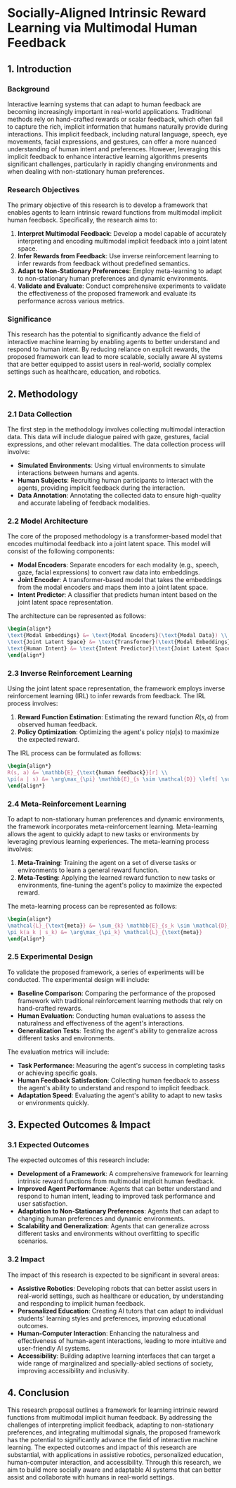 # Socially-Aligned Intrinsic Reward Learning via Multimodal Human Feedback

## 1. Introduction

### Background

Interactive learning systems that can adapt to human feedback are becoming increasingly important in real-world applications. Traditional methods rely on hand-crafted rewards or scalar feedback, which often fail to capture the rich, implicit information that humans naturally provide during interactions. This implicit feedback, including natural language, speech, eye movements, facial expressions, and gestures, can offer a more nuanced understanding of human intent and preferences. However, leveraging this implicit feedback to enhance interactive learning algorithms presents significant challenges, particularly in rapidly changing environments and when dealing with non-stationary human preferences.

### Research Objectives

The primary objective of this research is to develop a framework that enables agents to learn intrinsic reward functions from multimodal implicit human feedback. Specifically, the research aims to:

1. **Interpret Multimodal Feedback**: Develop a model capable of accurately interpreting and encoding multimodal implicit feedback into a joint latent space.
2. **Infer Rewards from Feedback**: Use inverse reinforcement learning to infer rewards from feedback without predefined semantics.
3. **Adapt to Non-Stationary Preferences**: Employ meta-learning to adapt to non-stationary human preferences and dynamic environments.
4. **Validate and Evaluate**: Conduct comprehensive experiments to validate the effectiveness of the proposed framework and evaluate its performance across various metrics.

### Significance

This research has the potential to significantly advance the field of interactive machine learning by enabling agents to better understand and respond to human intent. By reducing reliance on explicit rewards, the proposed framework can lead to more scalable, socially aware AI systems that are better equipped to assist users in real-world, socially complex settings such as healthcare, education, and robotics.

## 2. Methodology

### 2.1 Data Collection

The first step in the methodology involves collecting multimodal interaction data. This data will include dialogue paired with gaze, gestures, facial expressions, and other relevant modalities. The data collection process will involve:

- **Simulated Environments**: Using virtual environments to simulate interactions between humans and agents.
- **Human Subjects**: Recruiting human participants to interact with the agents, providing implicit feedback during the interaction.
- **Data Annotation**: Annotating the collected data to ensure high-quality and accurate labeling of feedback modalities.

### 2.2 Model Architecture

The core of the proposed methodology is a transformer-based model that encodes multimodal feedback into a joint latent space. This model will consist of the following components:

- **Modal Encoders**: Separate encoders for each modality (e.g., speech, gaze, facial expressions) to convert raw data into embeddings.
- **Joint Encoder**: A transformer-based model that takes the embeddings from the modal encoders and maps them into a joint latent space.
- **Intent Predictor**: A classifier that predicts human intent based on the joint latent space representation.

The architecture can be represented as follows:

```latex
\begin{align*}
\text{Modal Embeddings} &= \text{Modal Encoders}(\text{Modal Data}) \\
\text{Joint Latent Space} &= \text{Transformer}(\text{Modal Embeddings}) \\
\text{Human Intent} &= \text{Intent Predictor}(\text{Joint Latent Space})
\end{align*}
```

### 2.3 Inverse Reinforcement Learning

Using the joint latent space representation, the framework employs inverse reinforcement learning (IRL) to infer rewards from feedback. The IRL process involves:

1. **Reward Function Estimation**: Estimating the reward function $R(s, a)$ from observed human feedback.
2. **Policy Optimization**: Optimizing the agent's policy $\pi(a | s)$ to maximize the expected reward.

The IRL process can be formulated as follows:

```latex
\begin{align*}
R(s, a) &= \mathbb{E}_{\text{human feedback}}[r] \\
\pi(a | s) &= \arg\max_{\pi} \mathbb{E}_{s \sim \mathcal{D}} \left[ \sum_{a} \pi(a | s) R(s, a) \right]
\end{align*}
```

### 2.4 Meta-Reinforcement Learning

To adapt to non-stationary human preferences and dynamic environments, the framework incorporates meta-reinforcement learning. Meta-learning allows the agent to quickly adapt to new tasks or environments by leveraging previous learning experiences. The meta-learning process involves:

1. **Meta-Training**: Training the agent on a set of diverse tasks or environments to learn a general reward function.
2. **Meta-Testing**: Applying the learned reward function to new tasks or environments, fine-tuning the agent's policy to maximize the expected reward.

The meta-learning process can be represented as follows:

```latex
\begin{align*}
\mathcal{L}_{\text{meta}} &= \sum_{k} \mathbb{E}_{s_k \sim \mathcal{D}_k} \left[ \sum_{a_k} \pi_k(a_k | s_k) R_k(s_k, a_k) \right] \\
\pi_k(a_k | s_k) &= \arg\max_{\pi_k} \mathcal{L}_{\text{meta}}
\end{align*}
```

### 2.5 Experimental Design

To validate the proposed framework, a series of experiments will be conducted. The experimental design will include:

- **Baseline Comparison**: Comparing the performance of the proposed framework with traditional reinforcement learning methods that rely on hand-crafted rewards.
- **Human Evaluation**: Conducting human evaluations to assess the naturalness and effectiveness of the agent's interactions.
- **Generalization Tests**: Testing the agent's ability to generalize across different tasks and environments.

The evaluation metrics will include:

- **Task Performance**: Measuring the agent's success in completing tasks or achieving specific goals.
- **Human Feedback Satisfaction**: Collecting human feedback to assess the agent's ability to understand and respond to implicit feedback.
- **Adaptation Speed**: Evaluating the agent's ability to adapt to new tasks or environments quickly.

## 3. Expected Outcomes & Impact

### 3.1 Expected Outcomes

The expected outcomes of this research include:

- **Development of a Framework**: A comprehensive framework for learning intrinsic reward functions from multimodal implicit human feedback.
- **Improved Agent Performance**: Agents that can better understand and respond to human intent, leading to improved task performance and user satisfaction.
- **Adaptation to Non-Stationary Preferences**: Agents that can adapt to changing human preferences and dynamic environments.
- **Scalability and Generalization**: Agents that can generalize across different tasks and environments without overfitting to specific scenarios.

### 3.2 Impact

The impact of this research is expected to be significant in several areas:

- **Assistive Robotics**: Developing robots that can better assist users in real-world settings, such as healthcare or education, by understanding and responding to implicit human feedback.
- **Personalized Education**: Creating AI tutors that can adapt to individual students' learning styles and preferences, improving educational outcomes.
- **Human-Computer Interaction**: Enhancing the naturalness and effectiveness of human-agent interactions, leading to more intuitive and user-friendly AI systems.
- **Accessibility**: Building adaptive learning interfaces that can target a wide range of marginalized and specially-abled sections of society, improving accessibility and inclusivity.

## 4. Conclusion

This research proposal outlines a framework for learning intrinsic reward functions from multimodal implicit human feedback. By addressing the challenges of interpreting implicit feedback, adapting to non-stationary preferences, and integrating multimodal signals, the proposed framework has the potential to significantly advance the field of interactive machine learning. The expected outcomes and impact of this research are substantial, with applications in assistive robotics, personalized education, human-computer interaction, and accessibility. Through this research, we aim to build more socially aware and adaptable AI systems that can better assist and collaborate with humans in real-world settings.